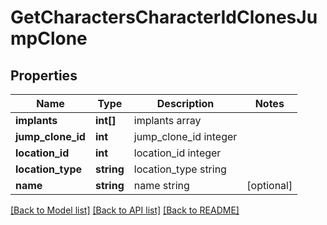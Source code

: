 # GetCharactersCharacterIdClonesJumpClone

## Properties
Name | Type | Description | Notes
------------ | ------------- | ------------- | -------------
**implants** | **int[]** | implants array | 
**jump_clone_id** | **int** | jump_clone_id integer | 
**location_id** | **int** | location_id integer | 
**location_type** | **string** | location_type string | 
**name** | **string** | name string | [optional] 

[[Back to Model list]](../README.md#documentation-for-models) [[Back to API list]](../README.md#documentation-for-api-endpoints) [[Back to README]](../README.md)


